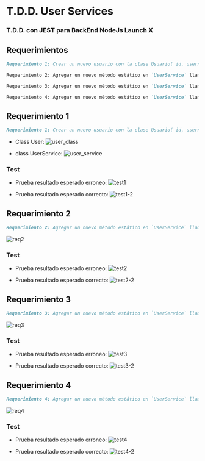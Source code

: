 # T.D.D. User Services

### T.D.D. con JEST para BackEnd NodeJs Launch X

## Requerimientos

```markdown
Requerimiento 1: Crear un nuevo usuario con la clase Usuario( id, username, name), usando una nueva clase llamada `UserService`.

Requerimiento 2: Agregar un nuevo método estático en `UserService` llamado `getInfo` que al recibir un objeto de la clase `User`, me regrese una lista con todos los valores de los atributos de dicho objeto.

Requerimiento 3: Agregar un nuevo método estático en `UserService` llamado `updateUserUsername`, que reciba un objeto de la clase `User` y un nuevo string, que actualizará el valor de `username`. 

Requerimiento 4: Agregar un nuevo método estático en `UserService` llamado `getAllUsernames`, que recibirá una lista de objetos de la clase `User`, y regresará la lista de todos los usernames de dichos objetos. 
```

## Requerimiento 1 
```markdown
Requerimiento 1: Crear un nuevo usuario con la clase Usuario( id, username, name), usando una nueva clase llamada `UserService`.
```

* Class User:
![user_class](https://github.com/Urivan07/user_services/blob/master/assets/img/user_class.JPG)

* class UserService:
![user_service](https://github.com/Urivan07/user_services/blob/master/assets/img/user_service.JPG)

### Test

* Prueba resultado esperado erroneo:
![test1](https://github.com/Urivan07/user_services/blob/master/assets/img/test1-failed.JPG)

* Prueba resultado esperado correcto:
![test1-2](https://github.com/Urivan07/user_services/blob/master/assets/img/test1-passed.JPG)

## Requerimiento 2
```markdown
Requerimiento 2: Agregar un nuevo método estático en `UserService` llamado `getInfo` que al recibir un objeto de la clase `User`, me regrese una lista con todos los valores de los atributos de dicho objeto.
```
![req2](https://github.com/Urivan07/user_services/blob/master/assets/img/userServices_getInfo.JPG)

### Test

* Prueba resultado esperado erroneo:
![test2](https://github.com/Urivan07/user_services/blob/master/assets/img/test2-failed.JPG)

* Prueba resultado esperado correcto:
![test2-2](https://github.com/Urivan07/user_services/blob/master/assets/img/test2-passed.JPG)

## Requerimiento 3
```markdown
Requerimiento 3: Agregar un nuevo método estático en `UserService` llamado `updateUserUsername`, que reciba un objeto de la clase `User` y un nuevo string, que actualizará el valor de `username`. 
```
![req3](https://github.com/Urivan07/user_services/blob/master/assets/img/userServices_UpdateUsername.JPG)

### Test

* Prueba resultado esperado erroneo:
![test3](https://github.com/Urivan07/user_services/blob/master/assets/img/test3-failed.JPG)

* Prueba resultado esperado correcto:
![test3-2](https://github.com/Urivan07/user_services/blob/master/assets/img/test3-passed.JPG)

## Requerimiento 4
```markdown
Requerimiento 4: Agregar un nuevo método estático en `UserService` llamado `getAllUsernames`, que recibirá una lista de objetos de la clase `User`, y regresará la lista de todos los usernames de dichos objetos. 
```
![req4](https://github.com/Urivan07/user_services/blob/master/assets/img/userServices_getAllUsernames.JPG)

### Test

* Prueba resultado esperado erroneo:
![test4](https://github.com/Urivan07/user_services/blob/master/assets/img/test4-failed.JPG)

* Prueba resultado esperado correcto:
![test4-2](https://github.com/Urivan07/user_services/blob/master/assets/img/test4-passed.JPG)


